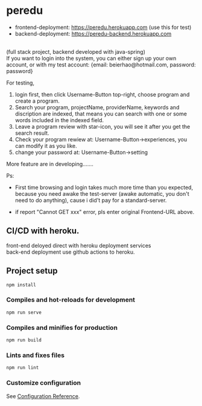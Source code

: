 # peredu
- frontend-deployment: https://peredu.herokuapp.com (use this for test)
- backend-deployment: https://peredu-backend.herokuapp.com 
<br />
(full stack project, backend developed with java-spring)
<br />
If you want to login into the system, you can either sign up your own account, or with my test account: {email: beierhao@hotmail.com, password: password}

For testing, 
1. login first, then click Username-Button top-right, choose program and create a program. 
2. Search your program, projectName, providerName, keywords and discription are indexed, that means you can search with one or some words included in the indexed field.
3. Leave a program review with star-icon, you will see it after you get the search result.
4. Check your program rewiew at: Username-Button->experiences, you can modify it as you like.
5. change your password at: Username-Button->setting

More feature are in developing.......


Ps:
- First time browsing and login takes much more time than you expected, because you need awake the test-server (awake automatic, you don't need to do anything), cause i did't pay for a standard-server.

- if report "Cannot GET xxx" error, pls enter original Frontend-URL above.


## CI/CD with heroku.
front-end deloyed direct with heroku deployment services
<br />
back-end deployment use github actions to heroku.

## Project setup
```
npm install
```

### Compiles and hot-reloads for development
```
npm run serve
```

### Compiles and minifies for production
```
npm run build
```

### Lints and fixes files
```
npm run lint
```

### Customize configuration
See [Configuration Reference](https://cli.vuejs.org/config/).

